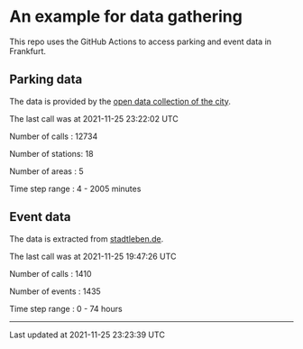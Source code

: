 # An example for data gathering

This repo uses the GitHub Actions to access parking and event data in Frankfurt.

## Parking data
The data is provided by the [open data collection of the city](https://www.offenedaten.frankfurt.de/).

The last call was at 2021-11-25 23:22:02 UTC

Number of calls   : 12734

Number of stations:    18

Number of areas   :     5

Time step range   :     4 -  2005 minutes


## Event data
The data is extracted from [stadtleben.de](https://stadtleben.de/frankfurt/).

The last call was at 2021-11-25 19:47:26 UTC

Number of calls   : 1410

Number of events  : 1435

Time step range   :    0 -   74 hours


----

Last updated at 2021-11-25 23:23:39 UTC
